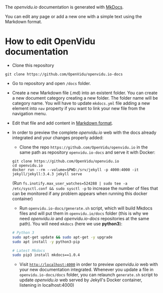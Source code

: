 The _openvidu.io_ documentation is generated with [MkDocs](http://www.mkdocs.org). 

You can edit any page or add a new one with a simple text using the Markdown format.

# How to edit OpenVidu documentation

- Clone this repository
```
git clone https://github.com/OpenVidu/openvidu.io-docs
```
- Go to repository and open `/docs` folder.
- Create a new Markdown file (.md) into an existent folder. You can create a new document category creating a new folder. The folder name will be category name. You will have to update `mkdocs.yml` file adding a new element into `nav` property if you want to link your new file from the navigation menu.
- Edit that file and add content in [Markdown format](https://github.com/adam-p/markdown-here/wiki/Markdown-Cheatsheet).


- In order to preview the complete _openvidu.io_ web with the docs already integrated and your changes properly added:
	- Clone the repo `https://github.com/OpenVidu/openvidu.io` in the same path as repository `openvidu.io-docs` and serve it with Docker:
	```
	git clone https://github.com/OpenVidu/openvidu.io
	cd openvidu.io
	docker run --rm --volume=$PWD:/srv/jekyll -p 4000:4000 -it jekyll/jekyll:3.4.3 jekyll serve 
	```
	(Run `fs.inotify.max_user_watches=524288 | sudo tee -a /etc/sysctl.conf && sudo sysctl -p` to increase the number of files that can be monitored if any problem appears when running this docker container)
	
	- Run `openvidu.io-docs/generate.sh` script, which will build Mkdocs files and will put them in `openvidu.io/docs` folder (this is why we need _openvidu.io_ and _openvidu.io-docs_ repositories at the same path). You will need `mkdocs` (here we use **python3**):
	```bash
	# Python 3
	sudo apt-get update && sudo apt-get -y upgrade
	sudo apt install -y python3-pip
	```
	```bash
	# Latest Mkdocs
	sudo pip3 install mkdocs==1.0.4
	```
	
	- Visit [`http://localhost:4000`](http://localhost:4000) in order to preview _openvidu.io_ web with your new documentation integrated. Whenever you update a file in `openvidu.io-docs/docs` folder, you can relaunch `generate.sh` script to update _openvidu.io_ web served by Jekyll's Docker container, listening in localhost:4000)
